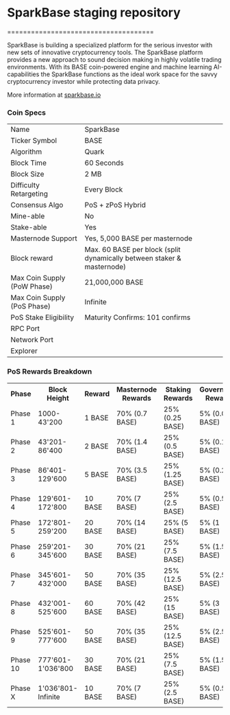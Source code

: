 # SparkBase staging repository
=====================================

SparkBase is building a specialized platform for the serious investor with new sets of innovative cryptocurrency tools. The SparkBase platform provides a new approach to sound decision making in highly volatile trading environments.
With its BASE coin-powered engine and machine learning AI-capabilities the SparkBase functions as the ideal work space for the savvy cryptocurrency investor while protecting data privacy.

More information at [sparkbase.io](http://www.sparkbase.io)

### Coin Specs
<table>
<tr><td>Name</td><td>SparkBase</td></tr>
<tr><td>Ticker Symbol</td><td>BASE</td></tr>
<tr><td>Algorithm</td><td>Quark</td></tr>
<tr><td>Block Time</td><td>60 Seconds</td></tr>
<tr><td>Block Size</td><td>2 MB</td></tr> 
<tr><td>Difficulty Retargeting</td><td>Every Block</td></tr>
<tr><td>Consensus Algo</td><td>PoS + zPoS Hybrid</td></tr>
<tr><td>Mine-able</td><td>No</td></tr>
<tr><td>Stake-able</td><td>Yes</td></tr>
<tr><td>Masternode Support</td><td>Yes, 5,000 BASE per masternode</td></tr>
<tr><td>Block reward</td><td>Max. 60 BASE per block (split dynamically between staker & masternode)</td></tr>
<tr><td>Max Coin Supply (PoW Phase)</td><td>21,000,000 BASE</td></tr>
<tr><td>Max Coin Supply (PoS Phase)</td><td>Infinite</td></tr>
<tr><td>PoS Stake Eligibility</td><td>Maturity Confirms: 101 confirms</td></tr>
<tr><td>RPC Port</td><td></td></tr>
<tr><td>Network Port</td><td></td></tr>
<tr><td>Explorer</td><td></td></tr>
</table>


### PoS Rewards Breakdown

<table>
<th>Phase</th><th>Block Height</th><th>Reward</th><th>Masternode Rewards</th><th>Staking Rewards</th><th>Governance Rewards</th>
<tr><td>Phase 1</td><td>1000-43'200</td><td>1 BASE</td><td>70% (0.7 BASE)</td><td>25% (0.25 BASE)</td><td>5% (0.05 BASE)</td></tr>
<tr><td>Phase 2</td><td>43'201-86'400</td><td>2 BASE</td><td>70% (1.4 BASE)</td><td>25% (0.5 BASE)</td><td>5% (0.1 BASE)</td></tr>
<tr><td>Phase 3</td><td>86'401-129'600</td><td>5 BASE</td><td>70% (3.5 BASE)</td><td>25% (1.25 BASE)</td><td>5% (0.25 BASE)</td></tr>
<tr><td>Phase 4</td><td>129'601-172'800</td><td>10 BASE</td><td>70% (7 BASE)</td><td>25% (2.5 BASE)</td><td>5% (0.5 BASE)</td></tr>
<tr><td>Phase 5</td><td>172'801-259'200</td><td>20 BASE</td><td>70% (14 BASE)</td><td>25% (5 BASE)</td><td>5% (1 BASE)</td></tr>
<tr><td>Phase 6</td><td>259'201-345'600</td><td>30 BASE</td><td>70% (21 BASE)</td><td>25% (7.5 BASE)</td><td>5% (1.5 BASE)</td></tr>
<tr><td>Phase 7</td><td>345'601-432'000</td><td>50 BASE</td><td>70% (35 BASE)</td><td>25% (12.5 BASE)</td><td>5% (2.5 BASE)</td></tr>
<tr><td>Phase 8</td><td>432'001-525'600</td><td>60 BASE</td><td>70% (42 BASE)</td><td>25% (15 BASE)</td><td>5% (3 BASE)</td></tr>
<tr><td>Phase 9</td><td>525'601-777'600</td><td>50 BASE</td><td>70% (35 BASE)</td><td>25% (12.5 BASE)</td><td>5% (2.5 BASE)</td></tr>
<tr><td>Phase 10</td><td>777'601-1'036'800</td><td>30 BASE</td><td>70% (21 BASE)</td><td>25% (7.5 BASE)</td><td>5% (1.5 BASE)</td></tr>
<tr><td>Phase X</td><td>1'036'801-Infinite</td><td>10 BASE</td><td>70% (7 BASE)</td><td>25% (2.5 BASE)</td><td>5% (0.5 BASE)</td></tr>
</table>

